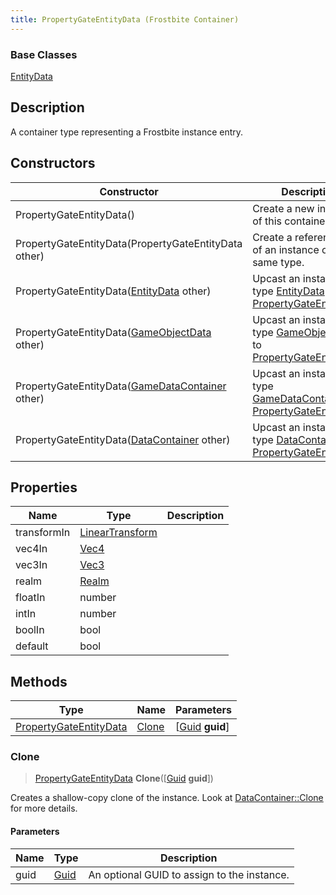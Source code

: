 ```yaml
---
title: PropertyGateEntityData (Frostbite Container)
---
```

### Base Classes

[EntityData](EntityData)

## Description

A container type representing a Frostbite instance entry.

## Constructors

| Constructor                                                                       | Description                                                                                                                         |
| --------------------------------------------------------------------------------- | ----------------------------------------------------------------------------------------------------------------------------------- |
| PropertyGateEntityData()                                                          | Create a new instance of this container type.                                                                                       |
| PropertyGateEntityData(PropertyGateEntityData other)                              | Create a reference copy of an instance of the same type.                                                                            |
| PropertyGateEntityData([EntityData](EntityData) other)                            | Upcast an instance of type [EntityData](EntityData) to [PropertyGateEntityData](PropertyGateEntityData).                            |
| PropertyGateEntityData([GameObjectData](GameObjectData) other)                    | Upcast an instance of type [GameObjectData](GameObjectData) to [PropertyGateEntityData](PropertyGateEntityData).                    |
| PropertyGateEntityData([GameDataContainer](GameDataContainer) other)              | Upcast an instance of type [GameDataContainer](GameDataContainer) to [PropertyGateEntityData](PropertyGateEntityData).              |
| PropertyGateEntityData([DataContainer](/vext/ref/cls/shr/datacontainer) other) | Upcast an instance of type [DataContainer](/vext/ref/cls/shr/datacontainer) to [PropertyGateEntityData](PropertyGateEntityData). |

## Properties

| Name        | Type                                                    | Description |
| ----------- | ------------------------------------------------------- | ----------- |
| transformIn | [LinearTransform](/vext/ref/cls/shr/LinearTransform) |             |
| vec4In      | [Vec4](/vext/ref/cls/shr/Vec4)                       |             |
| vec3In      | [Vec3](/vext/ref/cls/shr/Vec3)                       |             |
| realm       | [Realm](Realm)                                          |             |
| floatIn     | number                                                  |             |
| intIn       | number                                                  |             |
| boolIn      | bool                                                    |             |
| default     | bool                                                    |             |

## Methods

| Type                                             | Name            | Parameters                                     |
| ------------------------------------------------ | --------------- | ---------------------------------------------- |
| [PropertyGateEntityData](PropertyGateEntityData) | [Clone](#clone) | \[[Guid](/vext/ref/cls/shr/guid) **guid**\] |

### Clone

> [PropertyGateEntityData](PropertyGateEntityData) **Clone**(\[[Guid](/vext/ref/cls/shr/guid) **guid**\])

Creates a shallow-copy clone of the instance. Look at [DataContainer::Clone](/vext/ref/cls/shr/datacontainer#clone) for more details.

#### Parameters

| Name | Type         | Description                                 |
| ---- | ------------ | ------------------------------------------- |
| guid | [Guid](Guid) | An optional GUID to assign to the instance. |
